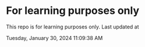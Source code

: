 # For learning purposes only
This repo is for learning purposes only.
Last updated at

Tuesday, January 30, 2024 11:09:38 AM

